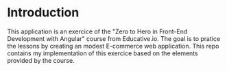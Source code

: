 # Introduction
This application is an exercice of the "Zero to Hero in Front-End Development with Angular" course
from Educative.io. The goal is to pratice the lessons by creating an modest E-commerce web application.
This repo contains my implementation of this exercice based on the elements provided by the course.
